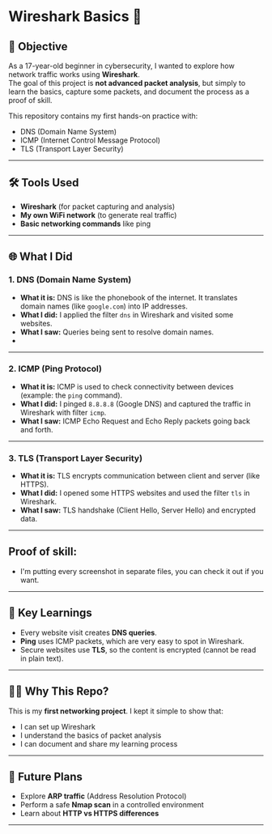 # Wireshark Basics 🚀

## 📖 Objective
As a 17-year-old beginner in cybersecurity, I wanted to explore how network traffic works using **Wireshark**.  
The goal of this project is **not advanced packet analysis**, but simply to learn the basics, capture some packets, and document the process as a proof of skill.

This repository contains my first hands-on practice with:
- DNS (Domain Name System)
- ICMP (Internet Control Message Protocol)
- TLS (Transport Layer Security)

---

## 🛠️ Tools Used
- **Wireshark** (for packet capturing and analysis)
- **My own WiFi network** (to generate real traffic)
- **Basic networking commands** like ping

---

## 🌐 What I Did

### 1. DNS (Domain Name System)
- **What it is:** DNS is like the phonebook of the internet. It translates domain names (like `google.com`) into IP addresses.  
- **What I did:** I applied the filter `dns` in Wireshark and visited some websites.  
- **What I saw:** Queries being sent to resolve domain names.
- 

---

### 2. ICMP (Ping Protocol)
- **What it is:** ICMP is used to check connectivity between devices (example: the `ping` command).  
- **What I did:** I pinged `8.8.8.8` (Google DNS) and captured the traffic in Wireshark with filter `icmp`.  
- **What I saw:** ICMP Echo Request and Echo Reply packets going back and forth.  

---

### 3. TLS (Transport Layer Security)
- **What it is:** TLS encrypts communication between client and server (like HTTPS).  
- **What I did:** I opened some HTTPS websites and used the filter `tls` in Wireshark.  
- **What I saw:** TLS handshake (Client Hello, Server Hello) and encrypted data.  

---

## Proof of skill:
- I'm putting every screenshot in separate files, you can check it out if you want.
---

## 📌 Key Learnings
- Every website visit creates **DNS queries**.  
- **Ping** uses ICMP packets, which are very easy to spot in Wireshark.  
- Secure websites use **TLS**, so the content is encrypted (cannot be read in plain text).  

---

## 🧑‍💻 Why This Repo?
This is my **first networking project**. I kept it simple to show that:
- I can set up Wireshark
- I understand the basics of packet analysis
- I can document and share my learning process

---

## 🚀 Future Plans
- Explore **ARP traffic** (Address Resolution Protocol)  
- Perform a safe **Nmap scan** in a controlled environment  
- Learn about **HTTP vs HTTPS differences**

---


